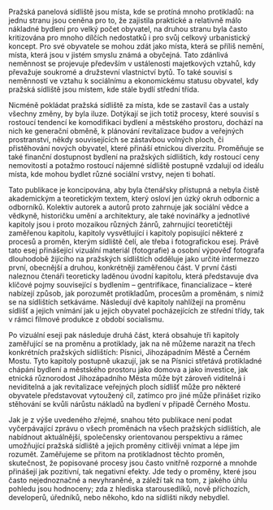 Pražská panelová sídliště jsou místa, kde se protíná mnoho protikladů: na jednu stranu jsou ceněna pro to, že zajistila praktické a relativně málo nákladné bydlení pro velký počet obyvatel, na druhou stranu byla často kritizována pro mnoho dílčích nedostatků i pro svůj celkový urbanistický koncept. Pro své obyvatele se mohou zdát jako místa, která se příliš nemění, místa, která jsou v jistém smyslu známá a obyčejná. Tato zdánlivá neměnnost se projevuje především v ustálenosti majetkových vztahů, kdy převažuje soukromé a družstevní vlastnictví bytů. To také souvisí s neměnností ve vztahu k sociálnímu a ekonomickému statusu obyvatel, kdy pražská sídliště jsou místem, kde stále bydlí střední třída.

Nicméně pokládat pražská sídliště za místa, kde se zastavil čas a ustaly všechny změny, by byla iluze. Dotýkají se jich totiž procesy, které souvisí s rostoucí tendencí ke komodifikaci bydlení a městského prostoru, dochází na nich ke generační obměně, k plánování revitalizace budov a veřejných prostranství, někdy souvisejících se zástavbou volných ploch, či přistěhování nových obyvatel, které přináší etnickou diverzitu. Proměňuje se také finanční dostupnost bydlení na pražských sídlištích, kdy rostoucí ceny nemovitostí a potažmo rostoucí nájemné sídliště postupně vzdalují od ideálu místa, kde mohou bydlet různé sociální vrstvy, nejen ti bohatí.

Tato publikace je koncipována, aby byla čtenářsky přístupná a nebyla čistě akademickým a teoretickým textem, který osloví jen úzký okruh odbornic a odborníků. Kolektiv autorek a autorů proto zahrnuje jak sociální vědce a vědkyně, historičku umění a architektury, ale také novinářky a jednotlivé kapitoly jsou i proto mozaikou různých žánrů, zahrnující teoretičtěji zaměřenou kapitolu, kapitoly vysvětlující i kapitoly popisující některé z procesů a proměn, kterým sídliště čelí, ale třeba i fotografickou esej. Právě tato esej přinášející vizuální materiál (fotografie) a osobní výpověď fotografa dlouhodobě žijícího na pražských sídlištích odděluje jako určité intermezzo první, obecnější a druhou, konkrétněji zaměřenou část. V první části naleznou čtenáři teoreticky laděnou úvodní kapitolu, která představuje dva klíčové pojmy související s bydlením – gentrifikace, financializace – které nabízejí způsob, jak porozumět protikladům, procesům a proměnám, s nimiž se na sídlištích setkáváme. Následují dvě kapitoly nahlížejí na proměnu sídlišť a jejich vnímání jak u jejich obyvatel pocházejících ze střední třídy, tak v rámci filmové produkce z období socialismu.

Po vizuální eseji pak následuje druhá část, která obsahuje tři kapitoly zaměřující se na proměnu a protiklady, jak na ně můžeme narazit na třech konkrétních pražských sídlištích: Písnici, Jihozápadním Městě a Černém Mostu. Tyto kapitoly postupně ukazují, jak se na Písnici střetává protikladné chápání bydlení a městského prostoru jako domova a jako investice, jak etnická různorodost Jihozápadního Města může být zároveň viditelná i neviditelná a jak revitalizace veřejných ploch sídlišť může pro některé obyvatele představovat vytoužený cíl, zatímco pro jiné může přinášet riziko stěhování se kvůli nárůstu nákladů na bydlení v případě Černého Mostu.

Jak je z výše uvedeného zřejmé, snahou této publikace není podat vyčerpávající zprávu o všech proměnách na všech pražských sídlištích, ale nabídnout aktuálnější, společensky orientovanou perspektivu a rámec umožňující pražská sídliště a jejich proměny citlivěji vnímat a lépe jim rozumět. Zaměřujeme se přitom na protikladnost těchto proměn, skutečnost, že popisované procesy jsou často vnitřně rozporné a mnohde přinášejí jak pozitivní, tak negativní efekty. Jde tedy o proměny, které jsou často nejednoznačné a nevyhraněné, a záleží tak na tom, z jakého úhlu pohledu jsou hodnoceny; zda z hlediska starousedlíků, nově příchozích, developerů, úředníků, nebo někoho, kdo na sídlišti nikdy nebydlel.
